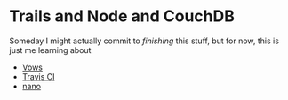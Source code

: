 # Trails and Node and CouchDB
Someday I might actually commit to _finishing_ this stuff, but for now, this is just me learning about 
- [Vows](http://vowsjs.org/)
- [Travis CI](https://travis-ci.org/)
- [nano](https://github.com/dscape/nano)

